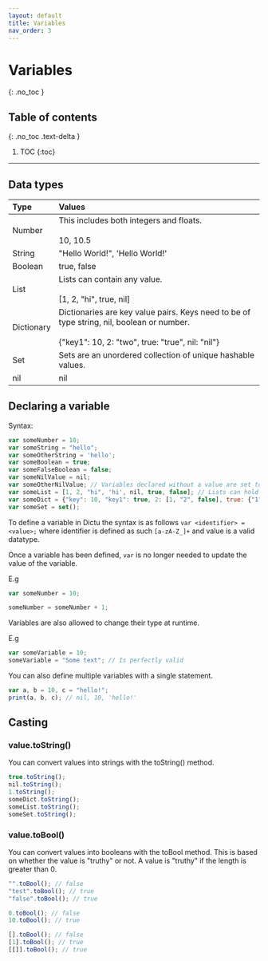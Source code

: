 ```yaml
---
layout: default
title: Variables
nav_order: 3
---
```


# Variables
{: .no_toc }

## Table of contents
{: .no_toc .text-delta }

1. TOC
{:toc}

---
## Data types

| Type         | Values                                                                                                    |
|:-------------|:----------------------------------------------------------------------------------------------------------|
| Number       | This includes both integers and floats. <br/><br/>10, 10.5                                                |
| String       | "Hello World!", 'Hello World!'                                                                            |
| Boolean      | true, false                                                                                               |
| List         | Lists can contain any value. <br/><br/>[1, 2, "hi", true, nil]                                            |
| Dictionary   | Dictionaries are key value pairs. Keys need to be of type string, nil, boolean or number. <br/><br/>{"key1": 10, 2: "two", true: "true", nil: "nil"} |
| Set          | Sets are an unordered collection of unique hashable values.
| nil          | nil                                                                                                       |

## Declaring a variable

Syntax:
```js
var someNumber = 10;
var someString = "hello";
var someOtherString = 'hello';
var someBoolean = true;
var someFalseBoolean = false;
var someNilValue = nil;
var someOtherNilValue; // Variables declared without a value are set to nil
var someList = [1, 2, "hi", 'hi', nil, true, false]; // Lists can hold any value
var someDict = {"key": 10, "key1": true, 2: [1, "2", false], true: {"1": 2}};
var someSet = set();
```


To define a variable in Dictu the syntax is as follows `var <identifier> = <value>;` where identifier
is defined as such `[a-zA-Z_]+` and value is a valid datatype.

Once a variable has been defined, `var` is no longer needed to update the value of the variable.

E.g
```js
var someNumber = 10;

someNumber = someNumber + 1;
```

Variables are also allowed to change their type at runtime.

E.g
```js
var someVariable = 10;
someVariable = "Some text"; // Is perfectly valid
```

You can also define multiple variables with a single statement.

```js
var a, b = 10, c = "hello!";
print(a, b, c); // nil, 10, 'hello!'
```

## Casting

### value.toString()

You can convert values into strings with the toString() method.

```js
true.toString();
nil.toString();
1.toString();
someDict.toString();
someList.toString();
someSet.toString();
```

### value.toBool()

You can convert values into booleans with the toBool method. This is based on whether the
value is "truthy" or not. A value is "truthy" if the length is greater than 0.

```js
"".toBool(); // false
"test".toBool(); // true
"false".toBool(); // true

0.toBool(); // false
10.toBool(); // true

[].toBool(); // false
[1].toBool(); // true
[[]].toBool(); // true
```
